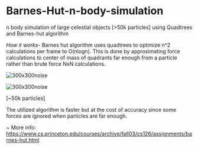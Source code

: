 # Barnes-Hut-n-body-simulation
n body simulation of large celestial objects [>50k particles] using Quadtrees and Barnes-hut algorithm

*How it works-*
Barnes hut algorithm uses quadtrees to optimize n^2 calculations per frame to O(nlogn). 
This is done by approximating force calculations to center of mass of quadrants far enough from a particle rather than brute force NxN calculations.


![300x300noise](https://github.com/satmxd/Barnes-Hut-n-body-simulation/assets/122893966/1eda015b-3717-4d27-8632-f54b618c3374)


![300x300noise](https://github.com/satmxd/Barnes-Hut-n-body-simulation/assets/122893966/69106b9e-7ba2-4c39-98a9-a4e9f47b86f9)

[~50k particles]

The utilized algorithm is faster but at the cost of accuracy since some forces are ignored when particles are far enough.


~ More info:
https://www.cs.princeton.edu/courses/archive/fall03/cs126/assignments/barnes-hut.html

